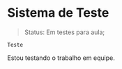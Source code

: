 <h1>Sistema de Teste</h1>

>Status: Em testes para aula;

``````````
Teste
``````````
Estou testando o trabalho em equipe.
``````````
